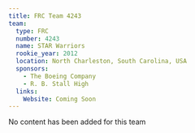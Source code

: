 ```yaml
---
title: FRC Team 4243
team:
  type: FRC
  number: 4243
  name: STAR Warriors
  rookie_year: 2012
  location: North Charleston, South Carolina, USA
  sponsors:
    - The Boeing Company
    - R. B. Stall High
  links:
    Website: Coming Soon
---
```

No content has been added for this team
